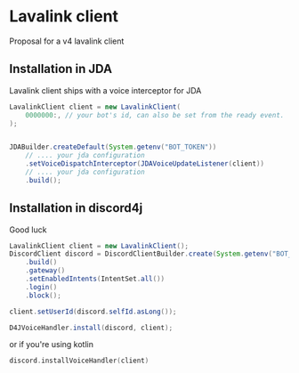 # Lavalink client
Proposal for a v4 lavalink client

## Installation in JDA

Lavalink client ships with a voice interceptor for JDA

```java
LavalinkClient client = new LavalinkClient(
    0000000:, // your bot's id, can also be set from the ready event.
);


JDABuilder.createDefault(System.getenv("BOT_TOKEN"))
    // .... your jda configuration
    .setVoiceDispatchInterceptor(JDAVoiceUpdateListener(client))
    // .... your jda configuration
    .build();
```

## Installation in discord4j
Good luck

```java
LavalinkClient client = new LavalinkClient();
DiscordClient discord = DiscordClientBuilder.create(System.getenv("BOT_TOKEN"))
    .build()
    .gateway()
    .setEnabledIntents(IntentSet.all())
    .login()
    .block();

client.setUserId(discord.selfId.asLong());

D4JVoiceHandler.install(discord, client);
```

or if you're using kotlin

```kotlin
discord.installVoiceHandler(client)
```
